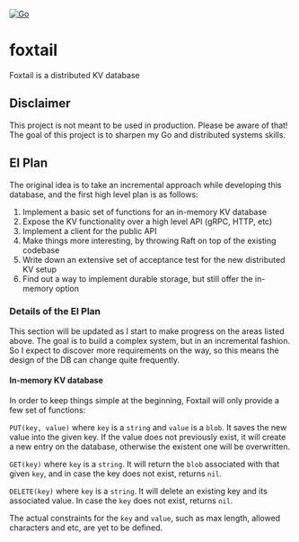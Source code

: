 [![Go](https://github.com/laurocaetano/foxtail/actions/workflows/go.yml/badge.svg?branch=main)](https://github.com/laurocaetano/foxtail/actions/workflows/go.yml)

# foxtail
Foxtail is a distributed KV database

## Disclaimer
This project is not meant to be used in production. Please be aware of that!
The goal of this project is to sharpen my Go and distributed systems skills.

## El Plan
The original idea is to take an incremental approach while developing this database,
and the first high level plan is as follows:

1. Implement a basic set of functions for an in-memory KV database
1. Expose the KV functionality over a high level API (gRPC, HTTP, etc)
1. Implement a client for the public API
1. Make things more interesting, by throwing Raft on top of the existing codebase
1. Write down an extensive set of acceptance test for the new distributed KV setup
1. Find out a way to implement durable storage, but still offer the in-memory option

### Details of the El Plan

This section will be updated as I start to make progress on the areas listed above.
The goal is to build a complex system, but in an incremental fashion. So I expect to
discover more requirements on the way, so this means the design of the DB can change
quite frequently.

#### In-memory KV database

In order to keep things simple at the beginning, Foxtail will only provide
a few set of functions:

`PUT(key, value)` where `key` is a `string` and `value` is a `blob`. It saves
the new value into the given key. If the value does not previously exist, it
will create a new entry on the database, otherwise the existent one will be
overwritten.


`GET(key)` where `key` is a `string`. It will return the `blob` associated with
that given `key`, and in case the key does not exist, returns `nil`.

`DELETE(key)` where `key` is a `string`. It will delete an existing key and its
associated value. In case the `key` does not exist, returns `nil`.

The actual
constraints for the `key` and `value`, such as max length, allowed characters and
etc, are yet to be defined.
